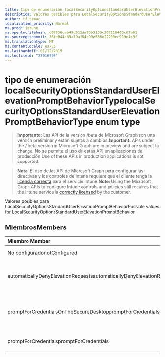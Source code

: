 ```yaml
---
title: tipo de enumeración localSecurityOptionsStandardUserElevationPromptBehaviorType
description: Valores posibles para LocalSecurityOptionsStandardUserElevationPromptBehavior
author: tfitzmac
localization_priority: Normal
ms.prod: intune
ms.openlocfilehash: d88936cab49d915da93b5136c280210405c67a61
ms.sourcegitcommit: 36be044c89a19af84c93e586e22200ec919e4c9f
ms.translationtype: MT
ms.contentlocale: es-ES
ms.lasthandoff: 01/12/2019
ms.locfileid: "27916799"
---
```

# <a name="localsecurityoptionsstandarduserelevationpromptbehaviortype-enum-type"></a><span data-ttu-id="7619b-103">tipo de enumeración localSecurityOptionsStandardUserElevationPromptBehaviorType</span><span class="sxs-lookup"><span data-stu-id="7619b-103">localSecurityOptionsStandardUserElevationPromptBehaviorType enum type</span></span>

> <span data-ttu-id="7619b-104">**Importante:** Las API de la versión /beta de Microsoft Graph son una versión preliminar y están sujetas a cambios.</span><span class="sxs-lookup"><span data-stu-id="7619b-104">**Important:** APIs under the / beta version in Microsoft Graph are in preview and are subject to change.</span></span> <span data-ttu-id="7619b-105">No se permite el uso de estas API en aplicaciones de producción.</span><span class="sxs-lookup"><span data-stu-id="7619b-105">Use of these APIs in production applications is not supported.</span></span>

> <span data-ttu-id="7619b-106">**Nota:** El uso de las API de Microsoft Graph para configurar las directivas y los controles de Intune requiere que el cliente tenga la [licencia correcta](https://go.microsoft.com/fwlink/?linkid=839381) para el servicio Intune.</span><span class="sxs-lookup"><span data-stu-id="7619b-106">**Note:** Using the Microsoft Graph APIs to configure Intune controls and policies still requires that the Intune service is [correctly licensed](https://go.microsoft.com/fwlink/?linkid=839381) by the customer.</span></span>

<span data-ttu-id="7619b-107">Valores posibles para LocalSecurityOptionsStandardUserElevationPromptBehavior</span><span class="sxs-lookup"><span data-stu-id="7619b-107">Possible values for LocalSecurityOptionsStandardUserElevationPromptBehavior</span></span>
## <a name="members"></a><span data-ttu-id="7619b-108">Miembros</span><span class="sxs-lookup"><span data-stu-id="7619b-108">Members</span></span>
|<span data-ttu-id="7619b-109">Miembro	</span><span class="sxs-lookup"><span data-stu-id="7619b-109">Member</span></span>|<span data-ttu-id="7619b-110">Valor</span><span class="sxs-lookup"><span data-stu-id="7619b-110">Value</span></span>|<span data-ttu-id="7619b-111">Descripción</span><span class="sxs-lookup"><span data-stu-id="7619b-111">Description</span></span>|
|:---|:---|:---|
|<span data-ttu-id="7619b-112">No configurado</span><span class="sxs-lookup"><span data-stu-id="7619b-112">notConfigured</span></span>|<span data-ttu-id="7619b-113">0</span><span class="sxs-lookup"><span data-stu-id="7619b-113">0</span></span>|<span data-ttu-id="7619b-114">No configurado</span><span class="sxs-lookup"><span data-stu-id="7619b-114">Not Configured</span></span>|
|<span data-ttu-id="7619b-115">automaticallyDenyElevationRequests</span><span class="sxs-lookup"><span data-stu-id="7619b-115">automaticallyDenyElevationRequests</span></span>|<span data-ttu-id="7619b-116">1</span><span class="sxs-lookup"><span data-stu-id="7619b-116">1</span></span>|<span data-ttu-id="7619b-117">Denegar automáticamente solicitudes de elevación</span><span class="sxs-lookup"><span data-stu-id="7619b-117">Automatically deny elevation requests</span></span>|
|<span data-ttu-id="7619b-118">promptForCredentialsOnTheSecureDesktop</span><span class="sxs-lookup"><span data-stu-id="7619b-118">promptForCredentialsOnTheSecureDesktop</span></span>|<span data-ttu-id="7619b-119">2</span><span class="sxs-lookup"><span data-stu-id="7619b-119">2</span></span>|<span data-ttu-id="7619b-120">Símbolo del sistema para las credenciales en el escritorio seguro</span><span class="sxs-lookup"><span data-stu-id="7619b-120">Prompt for credentials on the secure desktop</span></span>|
|<span data-ttu-id="7619b-121">promptForCredentials</span><span class="sxs-lookup"><span data-stu-id="7619b-121">promptForCredentials</span></span>|<span data-ttu-id="7619b-122">3</span><span class="sxs-lookup"><span data-stu-id="7619b-122">3</span></span>|<span data-ttu-id="7619b-123">Solicitud de credenciales</span><span class="sxs-lookup"><span data-stu-id="7619b-123">Prompt for credentials</span></span>|





